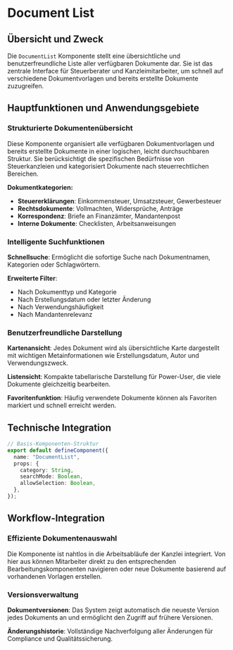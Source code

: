 # Document List

## Übersicht und Zweck

Die `DocumentList` Komponente stellt eine übersichtliche und benutzerfreundliche Liste aller verfügbaren Dokumente dar. Sie ist das zentrale Interface für Steuerberater und Kanzleimitarbeiter, um schnell auf verschiedene Dokumentvorlagen und bereits erstellte Dokumente zuzugreifen.

## Hauptfunktionen und Anwendungsgebiete

### Strukturierte Dokumentenübersicht

Diese Komponente organisiert alle verfügbaren Dokumentvorlagen und bereits erstellte Dokumente in einer logischen, leicht durchsuchbaren Struktur. Sie berücksichtigt die spezifischen Bedürfnisse von Steuerkanzleien und kategorisiert Dokumente nach steuerrechtlichen Bereichen.

**Dokumentkategorien:**

- **Steuererklärungen**: Einkommensteuer, Umsatzsteuer, Gewerbesteuer
- **Rechtsdokumente**: Vollmachten, Widersprüche, Anträge
- **Korrespondenz**: Briefe an Finanzämter, Mandantenpost
- **Interne Dokumente**: Checklisten, Arbeitsanweisungen

### Intelligente Suchfunktionen

**Schnellsuche**: Ermöglicht die sofortige Suche nach Dokumentnamen, Kategorien oder Schlagwörtern.

**Erweiterte Filter**:

- Nach Dokumenttyp und Kategorie
- Nach Erstellungsdatum oder letzter Änderung
- Nach Verwendungshäufigkeit
- Nach Mandantenrelevanz

### Benutzerfreundliche Darstellung

**Kartenansicht**: Jedes Dokument wird als übersichtliche Karte dargestellt mit wichtigen Metainformationen wie Erstellungsdatum, Autor und Verwendungszweck.

**Listensicht**: Kompakte tabellarische Darstellung für Power-User, die viele Dokumente gleichzeitig bearbeiten.

**Favoritenfunktion**: Häufig verwendete Dokumente können als Favoriten markiert und schnell erreicht werden.

## Technische Integration

```typescript
// Basis-Komponenten-Struktur
export default defineComponent({
  name: "DocumentList",
  props: {
    category: String,
    searchMode: Boolean,
    allowSelection: Boolean,
  },
});
```

## Workflow-Integration

### Effiziente Dokumentenauswahl

Die Komponente ist nahtlos in die Arbeitsabläufe der Kanzlei integriert. Von hier aus können Mitarbeiter direkt zu den entsprechenden Bearbeitungskomponenten navigieren oder neue Dokumente basierend auf vorhandenen Vorlagen erstellen.

### Versionsverwaltung

**Dokumentversionen**: Das System zeigt automatisch die neueste Version jedes Dokuments an und ermöglicht den Zugriff auf frühere Versionen.

**Änderungshistorie**: Vollständige Nachverfolgung aller Änderungen für Compliance und Qualitätssicherung.
